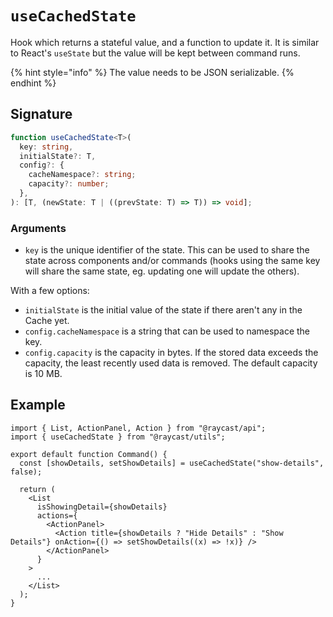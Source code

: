 # `useCachedState`

Hook which returns a stateful value, and a function to update it. It is similar to React's `useState` but the value will be kept between command runs.

{% hint style="info" %}
The value needs to be JSON serializable.
{% endhint %}

## Signature

```ts
function useCachedState<T>(
  key: string,
  initialState?: T,
  config?: {
    cacheNamespace?: string;
    capacity?: number;
  },
): [T, (newState: T | ((prevState: T) => T)) => void];
```

### Arguments

- `key` is the unique identifier of the state. This can be used to share the state across components and/or commands (hooks using the same key will share the same state, eg. updating one will update the others).

With a few options:

- `initialState` is the initial value of the state if there aren't any in the Cache yet.
- `config.cacheNamespace` is a string that can be used to namespace the key.
- `config.capacity` is the capacity in bytes. If the stored data exceeds the capacity, the least recently used data is removed. The default capacity is 10 MB.

## Example

```tsx
import { List, ActionPanel, Action } from "@raycast/api";
import { useCachedState } from "@raycast/utils";

export default function Command() {
  const [showDetails, setShowDetails] = useCachedState("show-details", false);

  return (
    <List
      isShowingDetail={showDetails}
      actions={
        <ActionPanel>
          <Action title={showDetails ? "Hide Details" : "Show Details"} onAction={() => setShowDetails((x) => !x)} />
        </ActionPanel>
      }
    >
      ...
    </List>
  );
}
```

